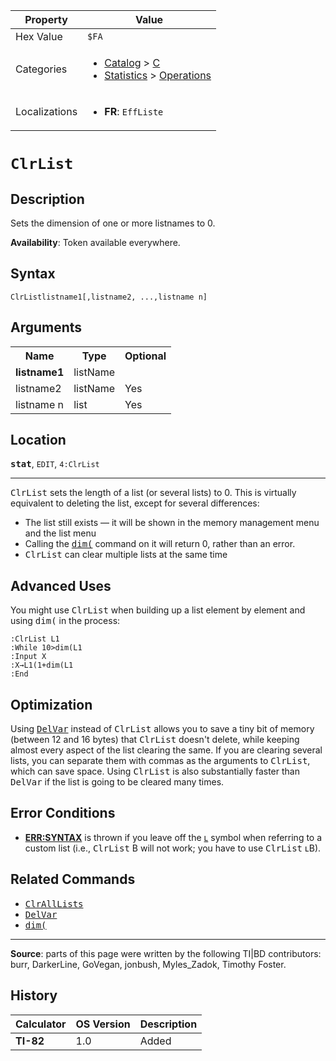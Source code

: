 | Property      | Value |
|---------------|-------|
| Hex Value     | `$FA`|
| Categories    | <ul><li>[Catalog](<../categories/Catalog.md>) > [C](<../categories/Catalog.md#C>)</li><li>[Statistics](<../categories/Statistics.md>) > [Operations](<../categories/Statistics.md#Operations>)</li></ul> |
| Localizations | <ul><li><b>FR</b>: `EffListe `</li></ul> |

# `ClrList `

## Description
Sets the dimension of one or more listnames to 0.


<b>Availability</b>: Token available everywhere.

## Syntax
`ClrListlistname1[,listname2, ...,listname n]`

## Arguments
<table>
<tr><th>Name</th><th>Type</th><th>Optional</th></tr>

<tr><td><b>listname1</b></td><td>listName</td><td></td></tr>

<tr><td>listname2</td><td>listName</td><td>Yes</td></tr>

<tr><td>listname n</td><td>list</td><td>Yes</td></tr>

</table>

## Location
<tt><kbd><b>stat</b></kbd></tt>, `EDIT`, `4:ClrList`
<hr>

<tt>ClrList</tt> sets the length of a list (or several lists) to 0. This is virtually equivalent to deleting the list, except for several differences:

*   The list still exists — it will be shown in the memory management menu and the list menu
*   Calling the <tt><a href="dim(.md">dim(</a></tt> command on it will return 0, rather than an error.
*   <tt>ClrList</tt> can clear multiple lists at the same time

## Advanced Uses

You might use <tt>ClrList</tt> when building up a list element by element and using <tt>dim(</tt> in the process:

```ti-basic
:ClrList L1
:While 10>dim(L1
:Input X
:X→L1(1+dim(L1
:End
```

## Optimization

Using <tt><a href="DelVar.md">DelVar</a></tt> instead of <tt>ClrList</tt> allows you to save a tiny bit of memory (between 12 and 16 bytes) that <tt>ClrList</tt> doesn't delete, while keeping almost every aspect of the list clearing the same. If you are clearing several lists, you can separate them with commas as the arguments to <tt>ClrList</tt>, which can save space. Using <tt>ClrList</tt> is also substantially faster than <tt>DelVar</tt> if the list is going to be cleared many times.

## Error Conditions

*   **[ERR:SYNTAX](errors#syntax)** is thrown if you leave off the [ʟ](l) symbol when referring to a custom list (i.e., <tt>ClrList</tt> B will not work; you have to use <tt>ClrList</tt> ʟB).

## Related Commands

*   <tt><a href="ClrAllLists.md">ClrAllLists</a></tt>
*   <tt><a href="DelVar.md">DelVar</a></tt>
*   <tt><a href="dim(.md">dim(</a></tt>

* * *

**Source**: parts of this page were written by the following TI|BD contributors: burr, DarkerLine, GoVegan, jonbush, Myles_Zadok, Timothy Foster.

## History
| Calculator | OS Version | Description |
|------------|------------|-------------|
| <b>TI-82</b> | 1.0 | Added |


